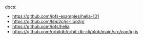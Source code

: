 docs:
- https://github.com/ipfs-examples/helia-101
- https://github.com/libp2p/js-libp2p/
- https://github.com/ipfs/helia
- https://github.com/orbitdb/orbit-db-cli/blob/main/src/config.js
